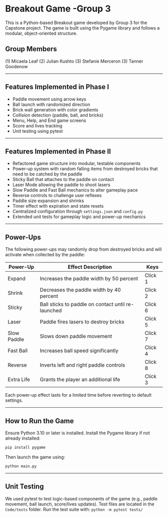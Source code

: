 # Breakout Game -Group 3
This is a Python-based Breakout game developed by Group 3 for the Capstone project. The game is built using the Pygame library and follows a modular, object-oriented structure.

## Group Members
(1) Micaela Leaf       (2) Julian Kushto
(3) Stefanie Merceron  (3) Tanner Goodenow

---

## Features Implemented in Phase I
- Paddle movement using arrow keys
- Ball launch with randomized direction
- Brick wall generation with color gradients
- Collision detection (paddle, ball, and bricks)
- Menu, Help, and End game screens
- Score and lives tracking
- Unit testing using pytest
---

## Features Implemented in Phase II
- Refactored game structure into modular, testable components
- Power-up system with random falling items from destroyed bricks that need to be catched by the paddle
- Sticky Ball that attaches to the paddle on contact
- Laser Mode allowing the paddle to shoot lasers
- Slow Paddle and Fast Ball mechanics to alter gameplay pace
- Reverse controls to challenge user reflexes
- Paddle size expansion and shrinks
- Timer effect with expiration and state resets
- Centralized configuration through `settings.json` and `config.py`
- Extended unit tests for gameplay logic and power-up mechanics

---

## Power-Ups

The following power-ups may randomly drop from destroyed bricks and will activate when collected by the paddle:

| Power-Up        | Effect Description                                  | Keys     |
|-----------------|-----------------------------------------------------|----------|
| Expand          | Increases the paddle width by 50 percent            | Click 1  |
| Shrink          | Decreases the paddle width by 40 percent            | Click 2  |
| Sticky          | Ball sticks to paddle on contact until re-launched  | Click 6  |
| Laser           | Paddle fires lasers to destroy bricks               | Click 5  |
| Slow Paddle     | Slows down paddle movement                          | Click 7  |
| Fast Ball       | Increases ball speed significantly                  | Click 4  |
| Reverse         | Inverts left and right paddle controls              | Click 8  |
| Extra Life      | Grants the player an additional life                | Click 3  |

Each power-up effect lasts for a limited time before reverting to default settings.

---

## How to Run the Game

Ensure Python 3.10 or later is installed. Install the Pygame library if not already installed:

```bash
pip install pygame
```

Then launch the game using:

```bash
python main.py
```
---

## Unit Testing
We used pytest to test logic-based components of the game (e.g., paddle movement, ball launch, score/lives updates). Test files are located in the `Code/tests` folder. Run the test suite with:
`python -m pytest tests/`
